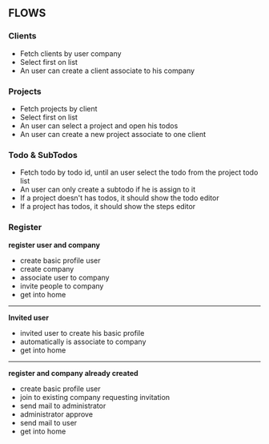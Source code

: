 ## FLOWS

### Clients
- Fetch clients by user company
- Select first on list 
- An user can create a client associate to his company

### Projects
- Fetch projects by client
- Select first on list
- An user can select a project and open his todos
- An user can create a new project associate to one client

### Todo & SubTodos
- Fetch todo by todo id, until an user select the todo from the project todo list
- An user can only create a subtodo if he is assign to it
- If a project doesn't has todos, it should show the todo editor
- If a project has todos, it should show the steps editor

### Register
__register user and company__
- create basic profile user
- create company
- associate user to company
- invite people to company
- get into home
***
__Invited user__
- invited user to create his basic profile
- automatically is associate to company
- get into home
***
__register and company already created__
- create basic profile user
- join to existing company requesting invitation
- send mail to administrator
- administrator approve
- send mail to user
- get into home




 
